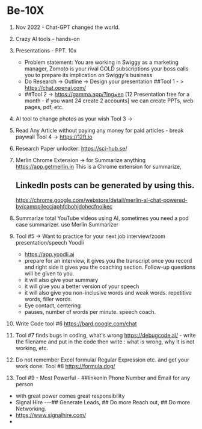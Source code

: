 # Be-10X
1. Nov 2022 - Chat-GPT changed the world. 
2. Crazy AI tools - hands-on
3. Presentations - PPT. 10x
   * Problem statement: You are working in Swiggy as a marketing manager, Zomoto is your rival GOLD subscriptions your boss calls you to prepare its implication on Swiggy's business
   * Do Research -> Outline -> Design your presentation
     ##Tool 1 - > https://chat.openai.com/
   * ##Tool 2 -> https://gamma.app/?lng=en   [12 Presentation free for a month - if you want 24 create 2 accounts]
     we can create PPTs, web pages, pdf, etc.
4. AI tool to change photos as your wish Tool 3 ->
5. Read Any Article without paying any money for paid articles - break paywall Tool 4 -> https://12ft.io
6. Research Paper unlocker: https://sci-hub.se/
7. Merlin Chrome Extension -> for Summarize anything https://app.getmerlin.in
     This is a Chrome extension for summarize,
   ## LinkedIn posts can be generated by using this.
   https://chrome.google.com/webstore/detail/merlin-ai-chat-powered-by/camppjleccjaphfdbohjdohecfnoikec
8. Summarize total YouTube videos using AI, sometimes you need a pod case summarizer. use Merlin Summarizer
9. Tool #5 -> Want to practice for your next job interview/zoom presentation/speech Yoodli
    - https://app.yoodli.ai
    - prepare for an interview, it gives you the transcript once you record and right side it gives you the coaching section. Follow-up questions will be given to you.
    - it will also give your summary
    - it will give you a better version of your speech
    - it will also give you non-inclusive words and weak words. repetitive words, filler words.
    - Eye contact, centering
    - pauses, number of words per minute. speech coach.
  
10.  Write Code tool #6 https://bard.google.com/chat
11.  Tool #7 finds bugs in coding, what's wrong https://debugcode.ai/  - write the filename and put in the code then write : what is wrong, why it is not working, etc.
12.  Do not remember Excel formula/ Regular Expression etc. and get your work done: Tool #8 https://formula.dog/
13.  Tool #9 - Most Powerful - ##linkenIn Phone Number and Email for any person
- with great power comes great responsibility
- Signal Hire ---## Generate Leads, ## Do more Reach out, ## Do more Networking.
- https://www.signalhire.com/
- 
     
